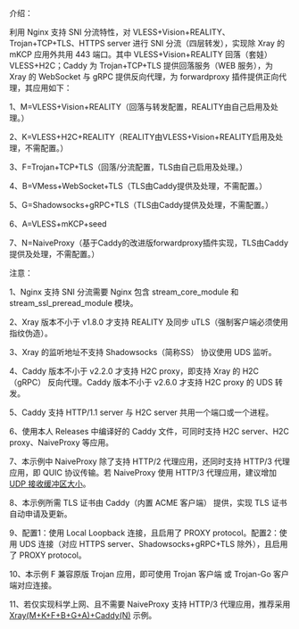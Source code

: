 介绍：

利用 Nginx 支持 SNI 分流特性，对 VLESS+Vision+REALITY、Trojan+TCP+TLS、HTTPS server 进行 SNI 分流（四层转发），实现除 Xray 的 mKCP 应用外共用 443 端口。其中 VLESS+Vision+REALITY 回落（套娃） VLESS+H2C；Caddy 为 Trojan+TCP+TLS 提供回落服务（WEB 服务），为 Xray 的 WebSocket 与 gRPC 提供反向代理，为 forwardproxy 插件提供正向代理，其应用如下：

1、M=VLESS+Vision+REALITY（回落与转发配置，REALITY由自己启用及处理。）

2、K=VLESS+H2C+REALITY（REALITY由VLESS+Vision+REALITY启用及处理，不需配置。）

3、F=Trojan+TCP+TLS（回落/分流配置，TLS由自己启用及处理。）

4、B=VMess+WebSocket+TLS（TLS由Caddy提供及处理，不需配置。）

5、G=Shadowsocks+gRPC+TLS（TLS由Caddy提供及处理，不需配置。）

6、A=VLESS+mKCP+seed

7、N=NaiveProxy（基于Caddy的改进版forwardproxy插件实现，TLS由Caddy提供及处理，不需配置。）

注意：

1、Nginx 支持 SNI 分流需要 Nginx 包含 stream_core_module 和 stream_ssl_preread_module 模块。

2、Xray 版本不小于 v1.8.0 才支持 REALITY 及同步 uTLS（强制客户端必须使用指纹伪造）。

3、Xray 的监听地址不支持 Shadowsocks（简称SS） 协议使用 UDS 监听。

4、Caddy 版本不小于 v2.2.0 才支持 H2C proxy，即支持 Xray 的 H2C（gRPC） 反向代理。Caddy 版本不小于 v2.6.0 才支持 H2C proxy 的 UDS 转发。

5、Caddy 支持 HTTP/1.1 server 与 H2C server 共用一个端口或一个进程。

6、使用本人 Releases 中编译好的 Caddy 文件，可同时支持 H2C server、H2C proxy、NaiveProxy 等应用。

7、本示例中 NaiveProxy 除了支持 HTTP/2 代理应用，还同时支持 HTTP/3 代理应用，即 QUIC 协议传输。若 NaiveProxy 使用 HTTP/3 代理应用，建议增加 [UDP 接收缓冲区大小](https://github.com/lucas-clemente/quic-go/wiki/UDP-Receive-Buffer-Size)。

8、本示例所需 TLS 证书由 Caddy（内置 ACME 客户端） 提供，实现 TLS 证书自动申请及更新。

9、配置1：使用 Local Loopback 连接，且启用了 PROXY protocol。配置2：使用 UDS 连接（对应 HTTPS server、Shadowsocks+gRPC+TLS 除外），且启用了 PROXY protocol。

10、本示例 F 兼容原版 Trojan 应用，即可使用 Trojan 客户端 或 Trojan-Go 客户端对应连接。

11、若仅实现科学上网、且不需要 NaiveProxy 支持 HTTP/3 代理应用，推荐采用 [Xray(M+K+F+B+G+A)+Caddy(N)](https://github.com/lxhao61/integrated-examples/tree/main/Xray(M%2BK%2BF%2BB%2BG%2BA)%2BCaddy(N)) 示例。
